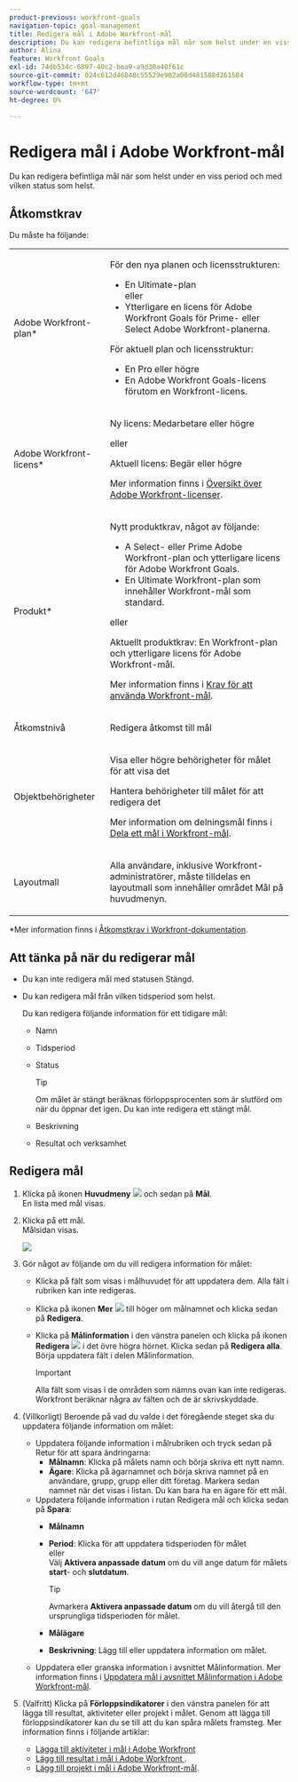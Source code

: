 ```yaml
---
product-previous: workfront-goals
navigation-topic: goal-management
title: Redigera mål i Adobe Workfront-mål
description: Du kan redigera befintliga mål när som helst under en viss period och med vilken status som helst.
author: Alina
feature: Workfront Goals
exl-id: 74db534c-6897-40c2-bea9-a9d30a40f61c
source-git-commit: 024c612d46848c55529e902a00d481588d261584
workflow-type: tm+mt
source-wordcount: '647'
ht-degree: 0%

---
```


# Redigera mål i Adobe Workfront-mål

Du kan redigera befintliga mål när som helst under en viss period och med vilken status som helst.

## Åtkomstkrav

Du måste ha följande:

<table style="table-layout:auto">
<col>
</col>
<col>
</col>
<tbody>
 <tr> 
   <td role="rowheader">Adobe Workfront-plan*</td> 
   <td> 
   <p>För den nya planen och licensstrukturen:
  <ul><li>En Ultimate-plan </li>
  eller
  <li>Ytterligare en licens för Adobe Workfront Goals för Prime- eller Select Adobe Workfront-planerna. </li></ul> </p>
<p>För aktuell plan och licensstruktur: 
<ul><li> En Pro eller högre </li>
  <li>En Adobe Workfront Goals-licens förutom en Workfront-licens.</li></ul></p>
   </td> 
  </tr>
 <tr>
 <td role="rowheader">Adobe Workfront-licens*</td>
 <td>
 <p>Ny licens: Medarbetare eller högre</p>
 eller
 <p>Aktuell licens: Begär eller högre</p> <p>Mer information finns i <a href="../../administration-and-setup/add-users/access-levels-and-object-permissions/wf-licenses.md" class="MCXref xref">Översikt över Adobe Workfront-licenser</a>.</p> </td>
 </tr>
 <tr>
 <td role="rowheader">Produkt*</td>
 <td>
 <p> Nytt produktkrav, något av följande: </p>
<ul>
<li>A Select- eller Prime Adobe Workfront-plan och ytterligare licens för Adobe Workfront Goals.</li>
<li>En Ultimate Workfront-plan som innehåller Workfront-mål som standard. </li></ul>
 <p>eller</p>
 <p>Aktuellt produktkrav: En Workfront-plan och ytterligare licens för Adobe Workfront-mål. </p> <p>Mer information finns i <a href="../../workfront-goals/goal-management/access-needed-for-wf-goals.md" class="MCXref xref">Krav för att använda Workfront-mål</a>. </p> </td>
 </tr>
 <tr>
 <td role="rowheader">Åtkomstnivå</td>
 <td> <p>Redigera åtkomst till mål</p> </td>
 </tr>
 <tr data-mc-conditions="">
 <td role="rowheader">Objektbehörigheter</td>
 <td>
  <div>
  <p>Visa eller högre behörigheter för målet för att visa det</p>
  <p>Hantera behörigheter till målet för att redigera det</p>
  <p>Mer information om delningsmål finns i <a href="../../workfront-goals/workfront-goals-settings/share-a-goal.md" class="MCXref xref">Dela ett mål i Workfront-mål</a>. </p>
  </div> </td>
 </tr>
 <tr>
   <td role="rowheader"><p>Layoutmall</p></td>
   <td> <p>Alla användare, inklusive Workfront-administratörer, måste tilldelas en layoutmall som innehåller området Mål på huvudmenyn. </p>  
</td>
  </tr>
</tbody>
</table>

*Mer information finns i [Åtkomstkrav i Workfront-dokumentation](/help/quicksilver/administration-and-setup/add-users/access-levels-and-object-permissions/access-level-requirements-in-documentation.md).

## Att tänka på när du redigerar mål

* Du kan inte redigera mål med statusen Stängd.
* Du kan redigera mål från vilken tidsperiod som helst.

  Du kan redigera följande information för ett tidigare mål:

   * Namn
   * Tidsperiod
   * Status

     >[!TIP]
     >
     >Om målet är stängt beräknas förloppsprocenten som är slutförd om när du öppnar det igen. Du kan inte redigera ett stängt mål.

   * Beskrivning
   * Resultat och verksamhet

## Redigera mål

<!--
Editing goals differs depending on what environment you use.

### Edit goals in the Production environment

1. Go to a goal that you want to edit and click the goal name to open the **Goal Details** panel. 
1. Click the **More icon** ![](assets/more-icon.png), then click **Edit**.

   ![](assets/edit-goal-highlighted.png)

1. Update the name of the goal in the **Goal** field. 
1. Select a time period when the goal should be completed.

   Select from the following predefined options:

   * The current year
   * The quarters of the current year
   * The next two years
   * The quarters of the next two years

   Or

   Click **Define custom dates** to select a custom time frame. 

1. (Conditional) Select a start and an end date for your goal, if you clicked **Define custom dates**.

   
   <p>(NOTE: these fields don't yet have a name) </p>
   

   >[!CAUTION]
   >
   >You cannot create a goal with custom dates in the past.

1. (Optional) Click **Reset custom dates** to return to the predefined options.

   >[!TIP]
   >
   >We recommend that everyone in your organization selects the same time frames for similar goals or goals that are aligned. This provides better alignment between goals and ensures that everyone's work supports your larger organization-wide strategy.

1. Click the **Owner** field and select a new owner for the goal, if you want to indicate someone else as the owner of the goal. 
1. (Conditional) Start typing the name of a user, team, group, or the name of your organization in the **Owner** field, then select it when it displays in the list. You can have only one owner for a goal. 
1. Update the **Description** of the goal, then click **Save**.

-->

1. Klicka på ikonen **Huvudmeny** ![](assets/main-menu-icon.png) och sedan på **Mål**.\
   En lista med mål visas.
1. Klicka på ett mål.\
   Målsidan visas.

   ![](assets/goal-page-unshimmed.png)

1. Gör något av följande om du vill redigera information för målet:
   * Klicka på fält som visas i målhuvudet för att uppdatera dem. Alla fält i rubriken kan inte redigeras.
   * Klicka på ikonen **Mer** ![](assets/more-icon.png) till höger om målnamnet och klicka sedan på **Redigera**.
   * Klicka på **Målinformation** i den vänstra panelen och klicka på ikonen **Redigera** ![](assets/edit-icon.png) i det övre högra hörnet. Klicka sedan på **Redigera alla**. Börja uppdatera fält i delen Målinformation.

     >[!IMPORTANT]
     >
     >Alla fält som visas i de områden som nämns ovan kan inte redigeras. Workfront beräknar några av fälten och de är skrivskyddade.

1. (Villkorligt) Beroende på vad du valde i det föregående steget ska du uppdatera följande information om målet:

   * Uppdatera följande information i målrubriken och tryck sedan på Retur för att spara ändringarna:
      * **Målnamn**: Klicka på målets namn och börja skriva ett nytt namn.
      * **Ägare**: Klicka på ägarnamnet och börja skriva namnet på en användare, grupp, grupp eller ditt företag. Markera sedan namnet när det visas i listan. Du kan bara ha en ägare för ett mål.
   * Uppdatera följande information i rutan Redigera mål och klicka sedan på **Spara**:
      * **Målnamn**
      * **Period**: Klicka för att uppdatera tidsperioden för målet\
        eller\
        Välj **Aktivera anpassade datum** om du vill ange datum för målets **start**- och **slutdatum**.

        >[!TIP]
        >
        >Avmarkera **Aktivera anpassade datum** om du vill återgå till den ursprungliga tidsperioden för målet.

      * **Målägare**
      * **Beskrivning**: Lägg till eller uppdatera information om målet.
   * Uppdatera eller granska information i avsnittet Målinformation. Mer information finns i [Uppdatera mål i avsnittet Målinformation i Adobe Workfront-mål](../goal-management/update-goals-in-goal-details-panel.md).

   <!-- (should you update the title here after changing it at production??? - change it to Update goals in the goal Details section)-->

1. (Valfritt) Klicka på **Förloppsindikatorer** i den vänstra panelen för att lägga till resultat, aktiviteter eller projekt i målet. Genom att lägga till förloppsindikatorer kan du se till att du kan spåra målets framsteg.
Mer information finns i följande artiklar:
   * [Lägga till aktiviteter i mål i Adobe Workfront](../results-and-activities/add-activities-to-goals.md)
   * [Lägg till resultat i mål i Adobe Workfront ](../results-and-activities/add-results-to-goals.md).
   * [Lägg till projekt i mål i Adobe Workfront-mål](../results-and-activities/connect-projects-to-goals-overview.md).

</div>
